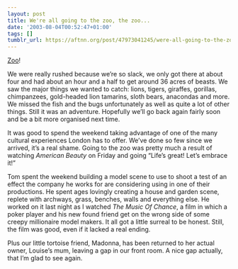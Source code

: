 ```yaml
---
layout: post
title: We're all going to the zoo, the zoo...
date: '2003-08-04T00:52:47+01:00'
tags: []
tumblr_url: https://aftnn.org/post/47973041245/were-all-going-to-the-zoo-the-zoo
---
```

<p><a href="http://aftnn.org/gallery/zoo/">Zoo</a>!</p>
<p>We were really rushed because we&rsquo;re so slack, we only got there at about four and had about an hour and a half to get around 36 acres of beasts. We saw the major things we wanted to catch: lions, tigers, giraffes, gorillas, chimpanzees, gold-headed lion tamarins, sloth bears, anacondas and more. We missed the fish and the bugs unfortunately as well as quite a lot of other things. Still it was an adventure. Hopefully we&rsquo;ll go back again fairly soon and be a bit more organised next time.</p>
<p>It was good to spend the weekend taking advantage of one of the many cultural experiences London has to offer. We&rsquo;ve done so few since we arrived, it&rsquo;s a real shame. Going to the zoo was pretty much a result of watching <em>American Beauty</em> on Friday and going &ldquo;Life&rsquo;s great! Let&rsquo;s embrace it!&rdquo;</p>
<p>Tom spent the weekend building a model scene to use to shoot a test of an effect the company he works for are considering using in one of their productions. He spent ages lovingly creating a house and garden scene, replete with archways, grass, benches, walls and everything else. He worked on it last night as I watched <em>The Music Of Chance</em>, a film in which a poker player and his new found friend get on the wrong side of some creepy millionaire model makers. It all got a little surreal to be honest. Still, the film was good, even if it lacked a real ending.</p>
<p>Plus our little tortoise friend, Madonna, has been returned to her actual owner, Louise&rsquo;s mum, leaving a gap in our front room. A nice gap actually, that I&rsquo;m glad to see again.</p>
